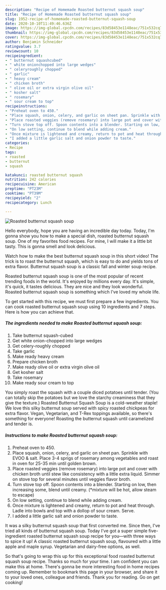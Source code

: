 ```yaml
---
description: "Recipe of Homemade Roasted butternut squash soup"
title: "Recipe of Homemade Roasted butternut squash soup"
slug: 1952-recipe-of-homemade-roasted-butternut-squash-soup
date: 2020-10-10T11:49:46.636Z
image: https://img-global.cpcdn.com/recipes/83d58453e1148eac/751x532cq70/roasted-butternut-squash-soup-recipe-main-photo.jpg
thumbnail: https://img-global.cpcdn.com/recipes/83d58453e1148eac/751x532cq70/roasted-butternut-squash-soup-recipe-main-photo.jpg
cover: https://img-global.cpcdn.com/recipes/83d58453e1148eac/751x532cq70/roasted-butternut-squash-soup-recipe-main-photo.jpg
author: Benjamin Schneider
ratingvalue: 3.7
reviewcount: 10
recipeingredient:
- " butternut squashcubed"
- " white onionchopped into large wedges"
- " celeryroughly chopped"
- " garlic"
- " heavy cream"
- " chicken broth"
- " olive oil or extra virgin olive oil"
- " kosher salt"
- " rosemary"
- " sour cream to top"
recipeinstructions:
- "Preheat oven to 450."
- "Place squash, onion, celery, and garlic on sheet pan. Sprinkle with EVOO &amp; salt. Place 3-4 sprigs of rosemary among vegetables and roast in oven for 25-35 min until golden brown."
- "Place roasted veggies (remove rosemary) into large pot and cover with chicken broth until stew like consistency with a little extra liquid. Simmer on stove top for several minutes until veggies flavor broth."
- "Turn stove top off. Spoon contents into a blender. Starting on low, then increasing some, blend until creamy. (*mixture will be hot, allow steam to escape)"
- "On low setting, continue to blend while adding cream."
- "Once mixture is lightened and creamy, return to pot and heat through. Ladle into bowls and top with a dollop of sour cream. Serve."
- "I added a little garlic salt and onion powder to taste."
categories:
- Recipe
tags:
- roasted
- butternut
- squash

katakunci: roasted butternut squash 
nutrition: 242 calories
recipecuisine: American
preptime: "PT23M"
cooktime: "PT39M"
recipeyield: "2"
recipecategory: Lunch

---
```



![Roasted butternut squash soup](https://img-global.cpcdn.com/recipes/83d58453e1148eac/751x532cq70/roasted-butternut-squash-soup-recipe-main-photo.jpg)

Hello everybody, hope you are having an incredible day today. Today, I'm gonna show you how to make a special dish, roasted butternut squash soup. One of my favorites food recipes. For mine, I will make it a little bit tasty. This is gonna smell and look delicious.

Watch how to make the best butternut squash soup in this short video! The trick is to roast the butternut squash, which is easy to do and yields tons of extra flavor. Butternut squash soup is a classic fall and winter soup recipe.

Roasted butternut squash soup is one of the most popular of recent trending foods in the world. It's enjoyed by millions every day. It's simple, it's quick, it tastes delicious. They are nice and they look wonderful. Roasted butternut squash soup is something which I've loved my whole life.


To get started with this recipe, we must first prepare a few ingredients. You can cook roasted butternut squash soup using 10 ingredients and 7 steps. Here is how you can achieve that.

<!--inarticleads1-->

##### The ingredients needed to make Roasted butternut squash soup:

1. Take  butternut squash-cubed
1. Get  white onion-chopped into large wedges
1. Get  celery-roughly chopped
1. Take  garlic
1. Make ready  heavy cream
1. Prepare  chicken broth
1. Make ready  olive oil or extra virgin olive oil
1. Get  kosher salt
1. Take  rosemary
1. Make ready  sour cream to top


You simply roast the squash with a couple diced potatoes until tender. (You can totally skip the potatoes but we love the starchy creaminess that they give the texture.) Roasted Butternut Squash Soup is a cold-weather staple! We love this silky butternut soup served with spicy roasted chickpeas for extra flavor. Vegan, Vegetarian, and T-Rex toppings available, so there&#39;s something for everyone! Roasting the butternut squash until caramelized and tender is. 

<!--inarticleads2-->

##### Instructions to make Roasted butternut squash soup:

1. Preheat oven to 450.
1. Place squash, onion, celery, and garlic on sheet pan. Sprinkle with EVOO &amp; salt. Place 3-4 sprigs of rosemary among vegetables and roast in oven for 25-35 min until golden brown.
1. Place roasted veggies (remove rosemary) into large pot and cover with chicken broth until stew like consistency with a little extra liquid. Simmer on stove top for several minutes until veggies flavor broth.
1. Turn stove top off. Spoon contents into a blender. Starting on low, then increasing some, blend until creamy. (*mixture will be hot, allow steam to escape)
1. On low setting, continue to blend while adding cream.
1. Once mixture is lightened and creamy, return to pot and heat through. Ladle into bowls and top with a dollop of sour cream. Serve.
1. I added a little garlic salt and onion powder to taste.


It was a silky butternut squash soup that first converted me. Since then, I&#39;ve tried all kinds of butternut squash soup. Today I&#39;ve got a super simple five-ingredient roasted butternut squash soup recipe for you—with three ways to spice it up! A classic roasted butternut squash soup, flavoured with a little apple and maple syrup. Vegetarian and dairy-free options, as well. 

So that's going to wrap this up for this exceptional food roasted butternut squash soup recipe. Thanks so much for your time. I am confident you can make this at home. There's gonna be more interesting food in home recipes coming up. Remember to bookmark this page in your browser, and share it to your loved ones, colleague and friends. Thank you for reading. Go on get cooking!
